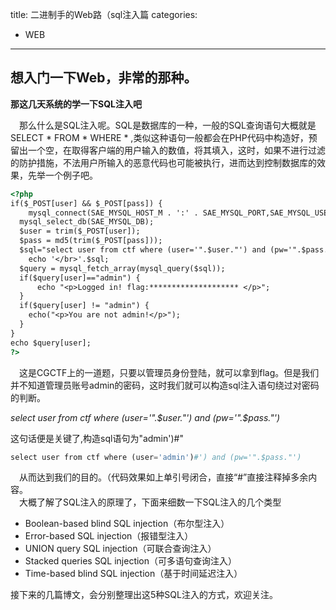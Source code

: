 title: 二进制手的Web路（sql注入篇
categories:
- WEB
---
## **想入门一下Web，非常的那种。**

**那这几天系统的学一下SQL注入吧**

&ensp;&ensp;那么什么是SQL注入呢。SQL是数据库的一种，一般的SQL查询语句大概就是SELECT * FROM * WHERE * ,类似这种语句一般都会在PHP代码中构造好，预留出一个空，在取得客户端的用户输入的数值，将其填入，这时，如果不进行过滤的防护措施，不法用户所输入的恶意代码也可能被执行，进而达到控制数据库的效果，先举一个例子吧。
```html
<?php
if($_POST[user] && $_POST[pass]) {
    mysql_connect(SAE_MYSQL_HOST_M . ':' . SAE_MYSQL_PORT,SAE_MYSQL_USER,SAE_MYSQL_PASS);
  mysql_select_db(SAE_MYSQL_DB);
  $user = trim($_POST[user]);
  $pass = md5(trim($_POST[pass]));
  $sql="select user from ctf where (user='".$user."') and (pw='".$pass."')";
    echo '</br>'.$sql;
  $query = mysql_fetch_array(mysql_query($sql));
  if($query[user]=="admin") {
      echo "<p>Logged in! flag:******************** </p>";
  }
  if($query[user] != "admin") {
    echo("<p>You are not admin!</p>");
  }
}
echo $query[user];
?>
```
&ensp;&ensp;这是CGCTF上的一道题，只要以管理员身份登陆，就可以拿到flag。但是我们并不知道管理员账号admin的密码，这时我们就可以构造sql注入语句绕过对密码的判断。

_select user from ctf where (user='".$user."') and (pw='".$pass."')_

这句话便是关键了,构造sql语句为"admin')#"
```PHP
select user from ctf where (user='admin')#') and (pw='".$pass."')
```
&ensp;&ensp;从而达到我们的目的。（代码效果如上单引号闭合，直接“#”直接注释掉多余内容。</br>
&ensp;&ensp;大概了解了SQL注入的原理了，下面来细数一下SQL注入的几个类型

+ Boolean-based blind SQL injection（布尔型注入）
+ Error-based SQL injection（报错型注入）
+ UNION query SQL injection（可联合查询注入）
+ Stacked queries SQL injection（可多语句查询注入）
+ Time-based blind SQL injection（基于时间延迟注入）</br>

接下来的几篇博文，会分别整理出这5种SQL注入的方式，欢迎关注。

